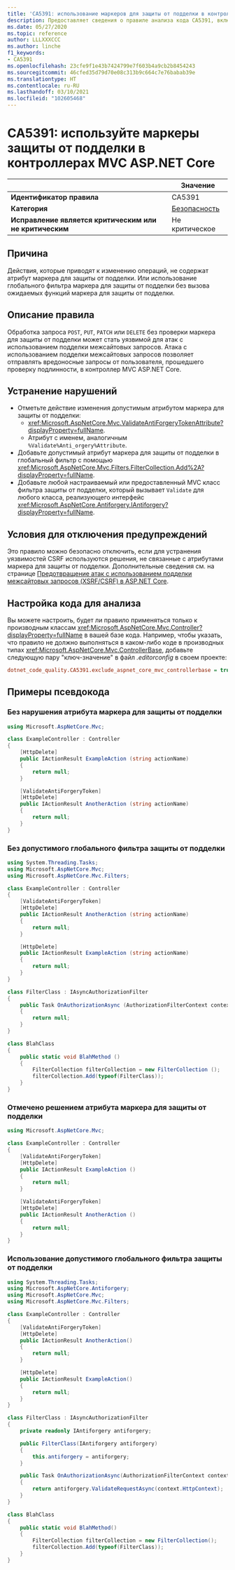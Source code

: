 ```yaml
---
title: 'CA5391: использование маркеров для защиты от подделки в контроллерах MVC ASP.NET Core (анализ кода)'
description: Предоставляет сведения о правиле анализа кода CA5391, включая причины нарушений и способы их устранения, а также условия отключения правила.
ms.date: 05/27/2020
ms.topic: reference
author: LLLXXXCCC
ms.author: linche
f1_keywords:
- CA5391
ms.openlocfilehash: 23cfe9f1e43b7424799e7f603b4a9cb2b8454243
ms.sourcegitcommit: 46cfed35d79d70e08c313b9c664c7e76babab39e
ms.translationtype: HT
ms.contentlocale: ru-RU
ms.lasthandoff: 03/10/2021
ms.locfileid: "102605468"
---
```

# <a name="ca5391-use-antiforgery-tokens-in-aspnet-core-mvc-controllers"></a>CA5391: используйте маркеры защиты от подделки в контроллерах MVC ASP.NET Core

| | Значение |
|-|-|
| **Идентификатор правила** |CA5391|
| **Категория** |[Безопасность](security-warnings.md)|
| **Исправление является критическим или не критическим** |Не критическое|

## <a name="cause"></a>Причина

Действия, которые приводят к изменению операций, не содержат атрибут маркера для защиты от подделки. Или использование глобального фильтра маркера для защиты от подделки без вызова ожидаемых функций маркера для защиты от подделки.

## <a name="rule-description"></a>Описание правила

Обработка запроса `POST`, `PUT`, `PATCH` или `DELETE` без проверки маркера для защиты от подделки может стать уязвимой для атак с использованием подделки межсайтовых запросов. Атака с использованием подделки межсайтовых запросов позволяет отправлять вредоносные запросы от пользователя, прошедшего проверку подлинности, в контроллер MVC ASP.NET Core.

## <a name="how-to-fix-violations"></a>Устранение нарушений

- Отметьте действие изменения допустимым атрибутом маркера для защиты от подделки:
  - <xref:Microsoft.AspNetCore.Mvc.ValidateAntiForgeryTokenAttribute?displayProperty=fullName>.
  - Атрибут с именем, аналогичным `%Validate%Anti_orgery%Attribute`.
- Добавьте допустимый атрибут маркера для защиты от подделки в глобальный фильтр с помощью <xref:Microsoft.AspNetCore.Mvc.Filters.FilterCollection.Add%2A?displayProperty=fullName>.
- Добавьте любой настраиваемый или предоставленный MVC класс фильтра защиты от подделки, который вызывает `Validate` для любого класса, реализующего интерфейс <xref:Microsoft.AspNetCore.Antiforgery.IAntiforgery?displayProperty=fullName>.

## <a name="when-to-suppress-warnings"></a>Условия для отключения предупреждений

Это правило можно безопасно отключить, если для устранения уязвимостей CSRF используются решения, не связанные с атрибутами маркера для защиты от подделки. Дополнительные сведения см. на странице [Предотвращение атак с использованием подделки межсайтовых запросов (XSRF/CSRF) в ASP.NET Core](/aspnet/core/security/anti-request-forgery).

## <a name="configure-code-to-analyze"></a>Настройка кода для анализа

Вы можете настроить, будет ли правило применяться только к производным классам <xref:Microsoft.AspNetCore.Mvc.Controller?displayProperty=fullName> в вашей базе кода. Например, чтобы указать, что правило не должно выполняться в каком-либо коде в производных типах <xref:Microsoft.AspNetCore.Mvc.ControllerBase>, добавьте следующую пару "ключ-значение" в файл *.editorconfig* в своем проекте:

```ini
dotnet_code_quality.CA5391.exclude_aspnet_core_mvc_controllerbase = true
```

## <a name="pseudo-code-examples"></a>Примеры псевдокода

### <a name="without-anti-forgery-token-attribute-violation"></a>Без нарушения атрибута маркера для защиты от подделки

```csharp
using Microsoft.AspNetCore.Mvc;

class ExampleController : Controller
{
    [HttpDelete]
    public IActionResult ExampleAction (string actionName)
    {
        return null;
    }

    [ValidateAntiForgeryToken]
    [HttpDelete]
    public IActionResult AnotherAction (string actionName)
    {
        return null;
    }
}
```

### <a name="without-valid-global-anti-forgery-filter"></a>Без допустимого глобального фильтра защиты от подделки

```csharp
using System.Threading.Tasks;
using Microsoft.AspNetCore.Mvc;
using Microsoft.AspNetCore.Mvc.Filters;

class ExampleController : Controller
{
    [ValidateAntiForgeryToken]
    [HttpDelete]
    public IActionResult AnotherAction (string actionName)
    {
        return null;
    }

    [HttpDelete]
    public IActionResult ExampleAction (string actionName)
    {
        return null;
    }
}

class FilterClass : IAsyncAuthorizationFilter
{
    public Task OnAuthorizationAsync (AuthorizationFilterContext context)
    {
        return null;
    }
}

class BlahClass
{
    public static void BlahMethod ()
    {
        FilterCollection filterCollection = new FilterCollection ();
        filterCollection.Add(typeof(FilterClass));
    }
}
```

### <a name="marked-with-an-anti-forgery-token-attribute-solution"></a>Отмечено решением атрибута маркера для защиты от подделки

```csharp
using Microsoft.AspNetCore.Mvc;

class ExampleController : Controller
{
    [ValidateAntiForgeryToken]
    [HttpDelete]
    public IActionResult ExampleAction ()
    {
        return null;
    }

    [ValidateAntiForgeryToken]
    [HttpDelete]
    public IActionResult AnotherAction ()
    {
        return null;
    }
}
```

### <a name="using-a-valid-global-anti-forgery-filter"></a>Использование допустимого глобального фильтра защиты от подделки

```csharp
using System.Threading.Tasks;
using Microsoft.AspNetCore.Antiforgery;
using Microsoft.AspNetCore.Mvc;
using Microsoft.AspNetCore.Mvc.Filters;

class ExampleController : Controller
{
    [ValidateAntiForgeryToken]
    [HttpDelete]
    public IActionResult AnotherAction()
    {
        return null;
    }

    [HttpDelete]
    public IActionResult ExampleAction()
    {
        return null;
    }
}

class FilterClass : IAsyncAuthorizationFilter
{
    private readonly IAntiforgery antiforgery;

    public FilterClass(IAntiforgery antiforgery)
    {
        this.antiforgery = antiforgery;
    }

    public Task OnAuthorizationAsync(AuthorizationFilterContext context)
    {
        return antiforgery.ValidateRequestAsync(context.HttpContext);
    }
}

class BlahClass
{
    public static void BlahMethod()
    {
        FilterCollection filterCollection = new FilterCollection();
        filterCollection.Add(typeof(FilterClass));
    }
}
```
